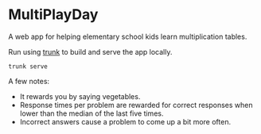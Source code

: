 # MultiPlayDay

A web app for helping elementary school kids learn multiplication tables.

Run using [trunk](https://trunkrs.dev/) to build and serve the app locally.

    trunk serve

A few notes:

* It rewards you by saying vegetables.
* Response times per problem are rewarded for correct responses 
  when lower than the median of the last five times.
* Incorrect answers cause a problem to come up a bit more often.